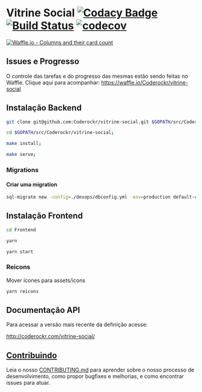 Vitrine Social [![Codacy Badge](https://api.codacy.com/project/badge/Grade/5d73b7a4fb1b4118a8cb900e1ea91c49)](https://www.codacy.com/app/lucassabreu/vitrine-social?utm_source=github.com&amp;utm_medium=referral&amp;utm_content=Coderockr/vitrine-social&amp;utm_campaign=Badge_Grade) [![Build Status](https://travis-ci.org/Coderockr/vitrine-social.svg?branch=master)](https://travis-ci.org/Coderockr/vitrine-social) [![codecov](https://codecov.io/gh/Coderockr/vitrine-social/branch/master/graph/badge.svg)](https://codecov.io/gh/Coderockr/vitrine-social)
===============
[![Waffle.io - Columns and their card count](https://badge.waffle.io/Coderockr/vitrine-social.svg?columns=all)](https://waffle.io/Coderockr/vitrine-social)

## Issues e Progresso

O controle das tarefas e do progresso das mesmas estão sendo feitas no Waffle. Clique aqui para acompanhar: https://waffle.io/Coderockr/vitrine-social


## Instalação Backend

```sh
git clone git@github.com:Coderockr/vitrine-social.git $GOPATH/src/Coderockr/vitrine-social;

cd $GOPATH/src/Coderockr/vitrine-social;

make install;

make serve;
```

### Migrations

#### Criar uma migration

```sh
sql-migrate new -config=./devops/dbconfig.yml -env=production default-categories
```

## Instalação Frontend

```sh
cd Frontend

yarn

yarn start
```

### Reicons

Mover ícones para assets/icons

```sh
yarn reicons
```

## Documentação API

Para acessar a versão mais recente da definição acesse: 

http://coderockr.com/vitrine-social/

## [Contribuindo](./CONTRIBUTING.md)

Leia o nosso [CONTRIBUTING.md](./CONTRIBUTING.md) para aprender sobre o nosso processo de desenvolvimento, como propor bugfixes e melhorias, e como encontrar issues para atuar.
